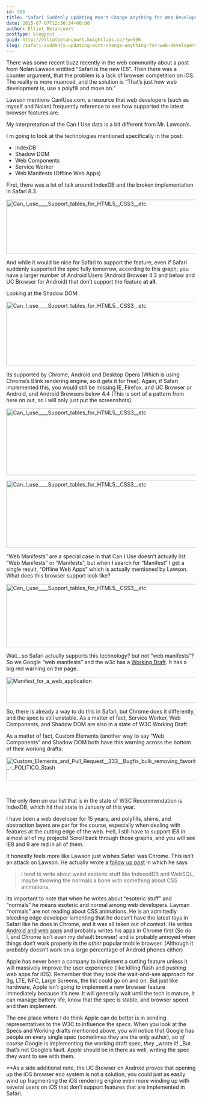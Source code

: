 ```yaml
---
id: 596
title: "Safari Suddenly Updating Won't Change Anything for Web Developers"
date: 2015-07-07T12:36:34+00:00
author: Elliot Betancourt
posttype: blogpost
guid: http://elliotbetancourt.knightlabs.co/?p=596
slug: /safari-suddenly-updating-wont-change-anything-for-web-developers/
---
```

There was some recent buzz recently in the web community about a post from Nolan Lawson entitled &#8220;Safari is the new IE6&#8221;. Then there was a counter argument, that the problem is a lack of browser competition on iOS. The reality is more nuanced, and the solution is &#8220;That&#8217;s just how web development is, use a polyfill and move on.&#8221;

Lawson mentions CanIUse.com, a resource that web developers (such as myself and Nolan) frequently reference to see how supported the latest browser features are.

My interpretation of the Can I Use data is a bit different from Mr. Lawson&#8217;s.

I m going to look at the technologies mentioned specifically in the post:

  * IndexDB
  * Shadow DOM
  * Web Components
  * Service Worker
  * Web Manifests (Offline Web Apps)

First, there was a lot of talk around IndexDB and the broken implementation in Safari 8.3.

[<img class="alignnone size-full wp-image-597" src="https://i1.wp.com/elliotbetancourt.knightlabs.co/wp-content/uploads/2015/07/Can_I_use____Support_tables_for_HTML5__CSS3__etc.png?resize=525%2C144" alt="Can_I_use____Support_tables_for_HTML5__CSS3__etc" width="525" height="144" srcset="https://i2.wp.com/elliotbetancourt.com/wp-content/uploads/2015/07/Can_I_use____Support_tables_for_HTML5__CSS3__etc.png?w=1247 1247w, https://i2.wp.com/elliotbetancourt.com/wp-content/uploads/2015/07/Can_I_use____Support_tables_for_HTML5__CSS3__etc.png?resize=300%2C83 300w, https://i2.wp.com/elliotbetancourt.com/wp-content/uploads/2015/07/Can_I_use____Support_tables_for_HTML5__CSS3__etc.png?resize=1024%2C282 1024w" sizes="(max-width: 706px) 89vw, (max-width: 767px) 82vw, 740px" data-recalc-dims="1" />](https://i1.wp.com/elliotbetancourt.knightlabs.co/wp-content/uploads/2015/07/Can_I_use____Support_tables_for_HTML5__CSS3__etc.png)

And while it would be nice for Safari to support the feature, even if Safari suddenly supported the spec fully tomorrow, according to this graph, you have a larger number of Android Users (Android Browser 4.3 and below and UC Browser for Android) that don&#8217;t support the feature **at all.**

Looking at the Shadow DOM:

[<img class="alignnone size-full wp-image-598" src="https://i0.wp.com/elliotbetancourt.knightlabs.co/wp-content/uploads/2015/07/Can_I_use____Support_tables_for_HTML5__CSS3__etc1.png?resize=525%2C171" alt="Can_I_use____Support_tables_for_HTML5__CSS3__etc" width="525" height="171" srcset="https://i0.wp.com/elliotbetancourt.com/wp-content/uploads/2015/07/Can_I_use____Support_tables_for_HTML5__CSS3__etc1.png?w=1247 1247w, https://i0.wp.com/elliotbetancourt.com/wp-content/uploads/2015/07/Can_I_use____Support_tables_for_HTML5__CSS3__etc1.png?resize=300%2C98 300w, https://i0.wp.com/elliotbetancourt.com/wp-content/uploads/2015/07/Can_I_use____Support_tables_for_HTML5__CSS3__etc1.png?resize=1024%2C333 1024w" sizes="(max-width: 706px) 89vw, (max-width: 767px) 82vw, 740px" data-recalc-dims="1" />](https://i0.wp.com/elliotbetancourt.knightlabs.co/wp-content/uploads/2015/07/Can_I_use____Support_tables_for_HTML5__CSS3__etc1.png)

Its supported by Chrome, Android and Desktop Opera (Which is using Chrome&#8217;s Blink rendering engine, so it gets it for free). Again, if Safari implemented this, you would still be missing IE, Firefox, and UC Browser or Android, and Android Browsers below 4.4 (This is sort of a pattern from here on out, so I will only just put the screenshots).

[<img class="alignnone size-full wp-image-599" src="https://i1.wp.com/elliotbetancourt.knightlabs.co/wp-content/uploads/2015/07/Can_I_use____Support_tables_for_HTML5__CSS3__etc2.png?resize=525%2C177" alt="Can_I_use____Support_tables_for_HTML5__CSS3__etc" width="525" height="177" srcset="https://i2.wp.com/elliotbetancourt.com/wp-content/uploads/2015/07/Can_I_use____Support_tables_for_HTML5__CSS3__etc2.png?w=1237 1237w, https://i2.wp.com/elliotbetancourt.com/wp-content/uploads/2015/07/Can_I_use____Support_tables_for_HTML5__CSS3__etc2.png?resize=300%2C101 300w, https://i2.wp.com/elliotbetancourt.com/wp-content/uploads/2015/07/Can_I_use____Support_tables_for_HTML5__CSS3__etc2.png?resize=1024%2C345 1024w" sizes="(max-width: 706px) 89vw, (max-width: 767px) 82vw, 740px" data-recalc-dims="1" />](https://i1.wp.com/elliotbetancourt.knightlabs.co/wp-content/uploads/2015/07/Can_I_use____Support_tables_for_HTML5__CSS3__etc2.png)

[<img class="alignnone size-full wp-image-600" src="https://i0.wp.com/elliotbetancourt.knightlabs.co/wp-content/uploads/2015/07/Can_I_use____Support_tables_for_HTML5__CSS3__etc3.png?resize=525%2C179" alt="Can_I_use____Support_tables_for_HTML5__CSS3__etc" width="525" height="179" srcset="https://i1.wp.com/elliotbetancourt.com/wp-content/uploads/2015/07/Can_I_use____Support_tables_for_HTML5__CSS3__etc3.png?w=1265 1265w, https://i1.wp.com/elliotbetancourt.com/wp-content/uploads/2015/07/Can_I_use____Support_tables_for_HTML5__CSS3__etc3.png?resize=300%2C102 300w, https://i1.wp.com/elliotbetancourt.com/wp-content/uploads/2015/07/Can_I_use____Support_tables_for_HTML5__CSS3__etc3.png?resize=1024%2C349 1024w" sizes="(max-width: 706px) 89vw, (max-width: 767px) 82vw, 740px" data-recalc-dims="1" />](https://i0.wp.com/elliotbetancourt.knightlabs.co/wp-content/uploads/2015/07/Can_I_use____Support_tables_for_HTML5__CSS3__etc3.png)

&#8220;Web Manifests&#8221; are a special case in that Can I Use doesn&#8217;t actually list &#8220;Web Manifests&#8221; or &#8220;Manifests&#8221;, but when I search for &#8220;Manifest&#8221; I get a single result, &#8220;Offline Web Apps&#8221; which is actually mentioned by Lawson. What does this browser support look like?

[<img class="alignnone size-full wp-image-601" src="https://i0.wp.com/elliotbetancourt.knightlabs.co/wp-content/uploads/2015/07/Can_I_use____Support_tables_for_HTML5__CSS3__etc4.png?resize=525%2C168" alt="Can_I_use____Support_tables_for_HTML5__CSS3__etc" width="525" height="168" srcset="https://i2.wp.com/elliotbetancourt.com/wp-content/uploads/2015/07/Can_I_use____Support_tables_for_HTML5__CSS3__etc4.png?w=1251 1251w, https://i2.wp.com/elliotbetancourt.com/wp-content/uploads/2015/07/Can_I_use____Support_tables_for_HTML5__CSS3__etc4.png?resize=300%2C96 300w, https://i2.wp.com/elliotbetancourt.com/wp-content/uploads/2015/07/Can_I_use____Support_tables_for_HTML5__CSS3__etc4.png?resize=1024%2C328 1024w" sizes="(max-width: 706px) 89vw, (max-width: 767px) 82vw, 740px" data-recalc-dims="1" />](https://i0.wp.com/elliotbetancourt.knightlabs.co/wp-content/uploads/2015/07/Can_I_use____Support_tables_for_HTML5__CSS3__etc4.png)

Wait&#8230;so Safari actually supports this technology? but not &#8220;web manifests&#8221;? So we Google &#8220;web manifests&#8221; and the w3c has a <a href="https://w3c.github.io/manifest/" target="_blank">Working Draft</a>. It has a big red warning on the page.

[<img class="alignnone size-full wp-image-602" src="https://i0.wp.com/elliotbetancourt.knightlabs.co/wp-content/uploads/2015/07/Manifest_for_a_web_application.png?resize=525%2C69" alt="Manifest_for_a_web_application" width="525" height="69" srcset="https://i1.wp.com/elliotbetancourt.com/wp-content/uploads/2015/07/Manifest_for_a_web_application.png?w=1322 1322w, https://i1.wp.com/elliotbetancourt.com/wp-content/uploads/2015/07/Manifest_for_a_web_application.png?resize=300%2C40 300w, https://i1.wp.com/elliotbetancourt.com/wp-content/uploads/2015/07/Manifest_for_a_web_application.png?resize=1024%2C136 1024w" sizes="(max-width: 706px) 89vw, (max-width: 767px) 82vw, 740px" data-recalc-dims="1" />](https://i0.wp.com/elliotbetancourt.knightlabs.co/wp-content/uploads/2015/07/Manifest_for_a_web_application.png)

So, there is already a way to do this in Safari, but Chrome does it differently, and the spec is still unstable. As a matter of fact, Service Worker, Web Components, and Shadow DOM are also in a state of W3C Working Draft.

As a matter of fact, Custom Elements (another way to say &#8220;Web Components&#8221; and Shadow DOM both have this warning across the bottom of their working drafts:

[<img class="alignnone size-full wp-image-603" src="https://i1.wp.com/elliotbetancourt.knightlabs.co/wp-content/uploads/2015/07/Custom_Elements_and_Pull_Request__333__Bugfix_bulk_removing_favorites_-_POLITICO_Stash.png?resize=525%2C62" alt="Custom_Elements_and_Pull_Request__333__Bugfix_bulk_removing_favorites_-_POLITICO_Stash" width="525" height="62" srcset="https://i1.wp.com/elliotbetancourt.com/wp-content/uploads/2015/07/Custom_Elements_and_Pull_Request__333__Bugfix_bulk_removing_favorites_-_POLITICO_Stash.png?w=1046 1046w, https://i1.wp.com/elliotbetancourt.com/wp-content/uploads/2015/07/Custom_Elements_and_Pull_Request__333__Bugfix_bulk_removing_favorites_-_POLITICO_Stash.png?resize=300%2C35 300w, https://i1.wp.com/elliotbetancourt.com/wp-content/uploads/2015/07/Custom_Elements_and_Pull_Request__333__Bugfix_bulk_removing_favorites_-_POLITICO_Stash.png?resize=1024%2C120 1024w" sizes="(max-width: 706px) 89vw, (max-width: 767px) 82vw, 740px" data-recalc-dims="1" />](https://i1.wp.com/elliotbetancourt.knightlabs.co/wp-content/uploads/2015/07/Custom_Elements_and_Pull_Request__333__Bugfix_bulk_removing_favorites_-_POLITICO_Stash.png)

&nbsp;

The only item on our list that is in the state of W3C Recommendation is IndexDB, which hit that state in January of this year.

I have been a web developer for 15 years, and polyfills, shims, and abstraction layers are par for the course, especially when dealing with features at the cutting edge of the web. Hell, I still have to support IE8 in almost all of my projects! Scroll back through those graphs, and you will see IE8 and 9 are red in all of them.

It honestly feels more like Lawson just wishes Safari was Chrome. This isn&#8217;t an attack on Lawson. He actually wrote a <a href="http://nolanlawson.com/2015/07/05/safari-is-the-new-ie-2-revenge-of-the-linkbait/" target="_blank">follow up post</a> in which he says

> I tend to write about weird esoteric stuff like IndexedDB and WebSQL, maybe throwing the normals a bone with something about CSS animations.

Its important to note that when he writes about &#8220;esoteric stuff&#8221; and &#8220;normals&#8221; he means esoteric and normal among web developers. Layman &#8220;normals&#8221; are not reading about CSS animations. He is an admittedly bleeding edge developer lamenting that he doesn&#8217;t have the latest toys in Safari like he does in Chrome, and it was all taken out of context. He writes <a href="http://nolanlawson.com/apps/" target="_blank">Android and web apps</a> and probably writes his apps in Chrome first (So do I, and Chrome isn&#8217;t even my default browser) and is probably annoyed when things don&#8217;t work properly in the _other_ popular mobile browser. (Although it probably doesn&#8217;t work on a large percentage of Android phones either)

Apple has never been a company to implement a cutting feature unless it will massively improve the user experience (like killing flash and pushing web apps for iOS). Remember that they took the wait-and-see approach for 3g, LTE, NFC, Large Screens, the list could go on and on. But just like hardware, Apple isn&#8217;t going to implement a new browser feature immediately because it&#8217;s new. It will generally wait until the tech is mature, it can manage battery life, know that the spec is stable, and browser speed and then implement.

The one place where I do think Apple can do better is in sending representatives to the W3C to influence the specs. When you look at the Specs and Working drafts mentioned above, you will notice that Google has people on every single spec (sometimes they are the only author), so _of course_ Google is implementing the working draft spec, _they_ _wrote it! _But that&#8217;s not Google&#8217;s fault. Apple should be in there as well, writing the spec they want to see with them.

**As a side additional note, the UC Browser on Android proves that opening up the iOS browser eco system is not a solution, you could just as easily wind up fragmenting the iOS rendering engine even more winding up with several users on iOS that don&#8217;t support features that are implemented in Safari.